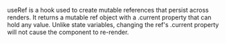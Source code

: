 useRef is a hook used to create mutable references that persist across renders. It returns a mutable ref object with a .current property that can hold any value. Unlike state variables, changing the ref's .current property will not cause the component to re-render.